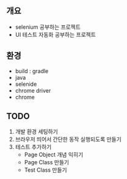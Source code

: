 ## 개요 
- selenium 공부하는 프로젝트
- UI 테스트 자동화 공부하는 프로젝트 


## 환경
- build : gradle
- java
- selenide
- chrome driver
- chrome

## TODO
1. 개발 환경 세팅하기
2. 브라우저 띄어서 간단한 동작 실행되도록 만들기
3. 테스트 추가하기
	- Page Object 개념 익히기
	- Page Class 만들기
	- Test Class 만들기 
	